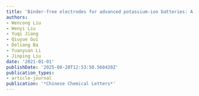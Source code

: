 ```yaml
---
title: 'Binder-free electrodes for advanced potassium-ion batteries: A review'
authors:
- Wencong Liu
- Wenyi Liu
- Yuqi Jiang
- Qiuyue Gui
- Deliang Ba
- Yuanyuan Li
- Jinping Liu
date: '2021-01-01'
publishDate: '2025-08-28T12:53:50.568420Z'
publication_types:
- article-journal
publication: '*Chinese Chemical Letters*'
---
```

